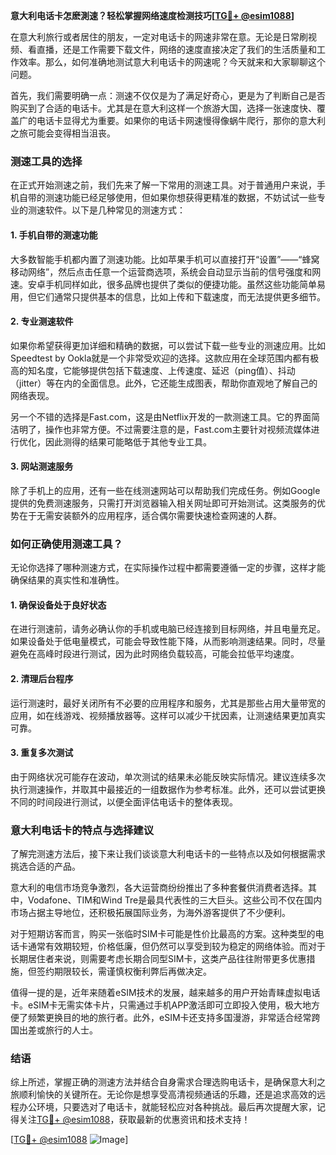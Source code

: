 **意大利电话卡怎麽測速？轻松掌握网络速度检测技巧[[TG💪+ @esim1088](https://t.me/s/esim1088)]**

在意大利旅行或者居住的朋友，一定对电话卡的网速非常在意。无论是日常刷视频、看直播，还是工作需要下载文件，网络的速度直接决定了我们的生活质量和工作效率。那么，如何准确地测试意大利电话卡的网速呢？今天就来和大家聊聊这个问题。

首先，我们需要明确一点：测速不仅仅是为了满足好奇心，更是为了判断自己是否购买到了合适的电话卡。尤其是在意大利这样一个旅游大国，选择一张速度快、覆盖广的电话卡显得尤为重要。如果你的电话卡网速慢得像蜗牛爬行，那你的意大利之旅可能会变得相当沮丧。

### 测速工具的选择

在正式开始测速之前，我们先来了解一下常用的测速工具。对于普通用户来说，手机自带的测速功能已经足够使用，但如果你想获得更精准的数据，不妨试试一些专业的测速软件。以下是几种常见的测速方式：

#### 1. 手机自带的测速功能
大多数智能手机都内置了测速功能。比如苹果手机可以直接打开“设置”——“蜂窝移动网络”，然后点击任意一个运营商选项，系统会自动显示当前的信号强度和网速。安卓手机同样如此，很多品牌也提供了类似的便捷功能。虽然这些功能简单易用，但它们通常只提供基本的信息，比如上传和下载速度，而无法提供更多细节。

#### 2. 专业测速软件
如果你希望获得更加详细和精确的数据，可以尝试下载一些专业的测速应用。比如Speedtest by Ookla就是一个非常受欢迎的选择。这款应用在全球范围内都有极高的知名度，它能够提供包括下载速度、上传速度、延迟（ping值）、抖动（jitter）等在内的全面信息。此外，它还能生成图表，帮助你直观地了解自己的网络表现。

另一个不错的选择是Fast.com，这是由Netflix开发的一款测速工具。它的界面简洁明了，操作也非常方便。不过需要注意的是，Fast.com主要针对视频流媒体进行优化，因此测得的结果可能略低于其他专业工具。

#### 3. 网站测速服务
除了手机上的应用，还有一些在线测速网站可以帮助我们完成任务。例如Google提供的免费测速服务，只需打开浏览器输入相关网址即可开始测试。这类服务的优势在于无需安装额外的应用程序，适合偶尔需要快速检查网速的人群。

### 如何正确使用测速工具？

无论你选择了哪种测速方式，在实际操作过程中都需要遵循一定的步骤，这样才能确保结果的真实性和准确性。

#### 1. 确保设备处于良好状态
在进行测速前，请务必确认你的手机或电脑已经连接到目标网络，并且电量充足。如果设备处于低电量模式，可能会导致性能下降，从而影响测速结果。同时，尽量避免在高峰时段进行测试，因为此时网络负载较高，可能会拉低平均速度。

#### 2. 清理后台程序
运行测速时，最好关闭所有不必要的应用程序和服务，尤其是那些占用大量带宽的应用，如在线游戏、视频播放器等。这样可以减少干扰因素，让测速结果更加真实可靠。

#### 3. 重复多次测试
由于网络状况可能存在波动，单次测试的结果未必能反映实际情况。建议连续多次执行测速操作，并取其中最接近的一组数据作为参考标准。此外，还可以尝试更换不同的时间段进行测试，以便全面评估电话卡的整体表现。

### 意大利电话卡的特点与选择建议

了解完测速方法后，接下来让我们谈谈意大利电话卡的一些特点以及如何根据需求挑选合适的产品。

意大利的电信市场竞争激烈，各大运营商纷纷推出了多种套餐供消费者选择。其中，Vodafone、TIM和Wind Tre是最具代表性的三大巨头。这些公司不仅在国内市场占据主导地位，还积极拓展国际业务，为海外游客提供了不少便利。

对于短期访客而言，购买一张临时SIM卡可能是性价比最高的方案。这种类型的电话卡通常有效期较短，价格低廉，但仍然可以享受到较为稳定的网络体验。而对于长期居住者来说，则需要考虑长期合同型SIM卡，这类产品往往附带更多优惠措施，但签约期限较长，需谨慎权衡利弊后再做决定。

值得一提的是，近年来随着eSIM技术的发展，越来越多的用户开始青睐虚拟电话卡。eSIM卡无需实体卡片，只需通过手机APP激活即可立即投入使用，极大地方便了频繁更换目的地的旅行者。此外，eSIM卡还支持多国漫游，非常适合经常跨国出差或旅行的人士。

### 结语

综上所述，掌握正确的测速方法并结合自身需求合理选购电话卡，是确保意大利之旅顺利愉快的关键所在。无论你是想享受高清视频通话的乐趣，还是追求高效的远程办公环境，只要选对了电话卡，就能轻松应对各种挑战。最后再次提醒大家，记得关注[TG💪+ @esim1088](https://t.me/s/esim1088)，获取最新的优惠资讯和技术支持！

[[TG💪+ @esim1088](https://t.me/s/esim1088) ![Image](https://i.postimg.cc/4NQfJmqS/Snipaste-2025-05-13-00-14-12.png)]